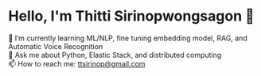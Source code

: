 # Hello, I'm Thitti Sirinopwongsagon 👋

🌱 I’m currently learning ML/NLP, fine tuning embedding model, RAG, and Automatic Voice Recognition<br>
💬 Ask me about Python, Elastic Stack, and distributed computing <br>
📫 How to reach me: ttsirinop@gmail.com
